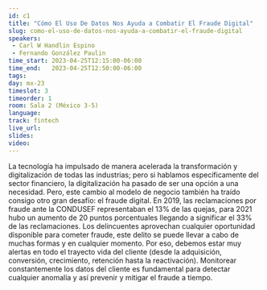 ```yaml
---
id: c1
title: "Cómo El Uso De Datos Nos Ayuda a Combatir El Fraude Digital"
slug: como-el-uso-de-datos-nos-ayuda-a-combatir-el-fraude-digital
speakers:
 - Carl W Handlin Espino
 - Fernando González Paulin
time_start: 2023-04-25T12:15:00-06:00
time_end:   2023-04-25T12:50:00-06:00
tags:
day: mx-23
timeslot: 3
timeorder: 1
room: Sala 2 (México 3-5)
language: 
track: fintech
live_url: 
slides: 
video: 
---
```


La tecnología ha impulsado de manera acelerada la transformación y digitalización de todas las industrias; pero si hablamos específicamente del sector financiero, la digitalización ha pasado de ser una opción a una necesidad. Pero, este cambio al modelo de negocio también ha traído consigo otro gran desafío: el fraude digital. En 2019, las reclamaciones por fraude ante la CONDUSEF representaban el 13% de las quejas, para 2021 hubo un aumento de 20 puntos porcentuales llegando a significar el 33% de las reclamaciones. Los delincuentes aprovechan cualquier oportunidad disponible para cometer fraude, este delito se puede llevar a cabo de muchas formas y en cualquier momento. Por eso, debemos estar muy alertas en todo el trayecto vida del cliente (desde la adquisición, conversión, crecimiento, retención hasta la reactivación). Monitorear constantemente los datos del cliente es fundamental para detectar cualquier anomalía y así prevenir y mitigar el fraude a tiempo.
